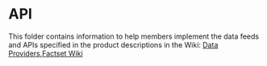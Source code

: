 API
===

This folder contains information to help members implement the data feeds and APIs
specified in the product descriptions in the Wiki: [Data Providers](https://github.com/fintechsandbox/project-sandcastle/wiki/Sandbox-Participants),[Factset Wiki](https://github.com/fintechsandbox/project-sandcastle/wiki/factset)
